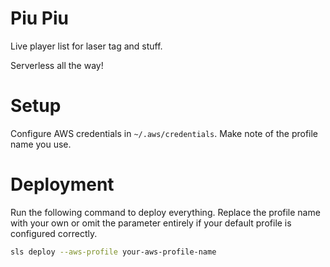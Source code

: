 # Piu Piu

Live player list for laser tag and stuff.

Serverless all the way!

# Setup

Configure AWS credentials in `~/.aws/credentials`. Make note of the profile name you use.

# Deployment

Run the following command to deploy everything. Replace the profile name with your own or omit the parameter entirely if your default profile is configured correctly.

```bash
sls deploy --aws-profile your-aws-profile-name
```